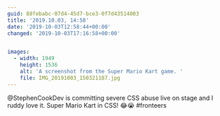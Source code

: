```yaml
---
guid: 88febabc-07d4-45d7-bce3-0f7d43514003
title: '2019.10.03, 14:58'
date: '2019-10-03T12:58:44+00:00'
changed: '2019-10-03T17:16:58+00:00'


images:
  - width: 1949
    height: 1536
    alt: 'A screenshot from the Super Mario Kart game. '
    file: IMG_20191003_150321187.jpg
---
```


@StephenCookDev is committing severe CSS abuse live on stage and I ruddy love it. Super Mario Kart in CSS! 😂😭 #fronteers

